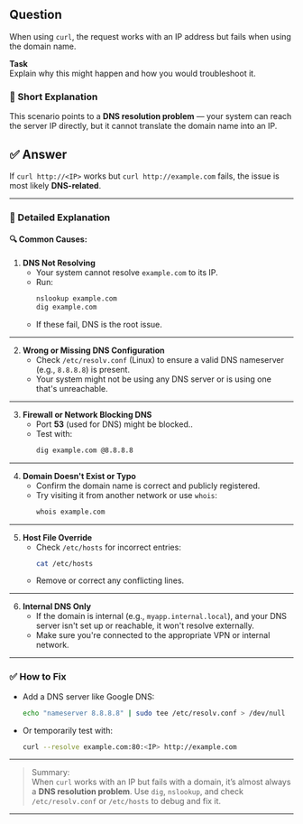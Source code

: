 ## Question  
When using `curl`, the request works with an IP address but fails when using the domain name.

**Task**  
Explain why this might happen and how you would troubleshoot it.

### 📝 Short Explanation  
This scenario points to a **DNS resolution problem** — your system can reach the server IP directly, but it cannot translate the domain name into an IP.

## ✅ Answer  

If `curl http://<IP>` works but `curl http://example.com` fails, the issue is most likely **DNS-related**.

---

### 📘 Detailed Explanation

#### 🔍 Common Causes:

1. **DNS Not Resolving**
   - Your system cannot resolve `example.com` to its IP.
   - Run:
     ```bash
     nslookup example.com
     dig example.com
     ```
   - If these fail, DNS is the root issue.

---

2. **Wrong or Missing DNS Configuration**
   - Check `/etc/resolv.conf` (Linux) to ensure a valid DNS nameserver (e.g., `8.8.8.8`) is present.
   - Your system might not be using any DNS server or is using one that's unreachable.

---

3. **Firewall or Network Blocking DNS**
   - Port **53** (used for DNS) might be blocked..
   - Test with:
     ```bash
     dig example.com @8.8.8.8
     ```

---

4. **Domain Doesn't Exist or Typo**
   - Confirm the domain name is correct and publicly registered.
   - Try visiting it from another network or use `whois`:
     ```bash
     whois example.com
     ```

---

5. **Host File Override**
   - Check `/etc/hosts` for incorrect entries:
     ```bash
     cat /etc/hosts
     ```
   - Remove or correct any conflicting lines.

---

6. **Internal DNS Only**
   - If the domain is internal (e.g., `myapp.internal.local`), and your DNS server isn't set up or reachable, it won't resolve externally.
   - Make sure you're connected to the appropriate VPN or internal network.

---

### ✅ How to Fix

- Add a DNS server like Google DNS:
  ```bash
  echo "nameserver 8.8.8.8" | sudo tee /etc/resolv.conf > /dev/null
  ```

- Or temporarily test with:
  ```bash
  curl --resolve example.com:80:<IP> http://example.com
  ```

---

> Summary:  
> When `curl` works with an IP but fails with a domain, it’s almost always a **DNS resolution problem**. Use `dig`, `nslookup`, and check `/etc/resolv.conf` or `/etc/hosts` to debug and fix it.

---
